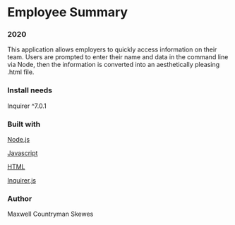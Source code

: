 # Employee Summary
### 2020

This application allows employers to quickly access information on their team. Users are prompted to enter their name and data in the command line via Node, then the information is converted into an aesthetically pleasing .html file.

### Install needs
Inquirer ^7.0.1

### Built with
[Node.js](https://nodejs.org/en/)

[Javascript](https://www.javascript.com/)

[HTML](https://html.com/)

[Inquirer.js](https://www.npmjs.com/package/inquirer)

### Author
Maxwell Countryman Skewes
